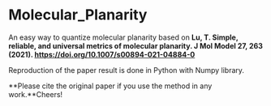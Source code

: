 # Molecular_Planarity
An easy way to quantize molecular planarity based on **Lu, T. Simple, reliable, and universal metrics of molecular planarity. J Mol Model 27, 263 (2021). https://doi.org/10.1007/s00894-021-04884-0**  
  
Reproduction of the paper result is done in Python with Numpy library.  
  
**Please cite the original paper if you use the method in any work.**Cheers!
